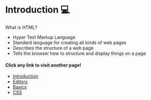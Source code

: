 # Introduction :computer:
What is HTML?

+ Hyper Text Markup Language
+ Standard language for creating all kinds of web pages
+ Describes the structure of a web page
+ Tells the browser how to structure and display things on a page















#### Click any link to visit another page!

+ [Introduction](introduction.md)
+ [Editors](editors.md)
+ [Basics](basics.md)
+ [CSS](css.md)

